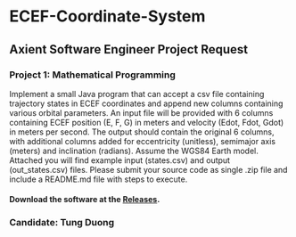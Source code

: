# ECEF-Coordinate-System

## Axient Software Engineer Project Request
### Project 1: Mathematical Programming

 Implement a small Java program that can accept a csv file containing trajectory states in ECEF coordinates and append new columns containing various orbital parameters. An input file will be provided with 6 columns containing ECEF position (E, F, G) in meters and velocity (Edot, Fdot, Gdot) in meters per second. The output should contain the original 6 columns, with additional columns added for eccentricity (unitless), semimajor axis (meters) and inclination (radians). Assume the WGS84 Earth model. Attached you will find example input (states.csv) and output (out_states.csv) files.  Please submit your source code as single .zip file and include a README.md file with steps to execute.
 
 #### Download the software at the [Releases](../../releases).
 
 ### Candidate: Tung Duong
